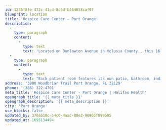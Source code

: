 ```yaml
---
id: 1235f8fe-472c-41cd-8c6d-b464058caf97
blueprint: location
title: 'Hospice Care Center – Port Orange'
description:
  -
    type: paragraph
    content:
      -
        type: text
        text: 'Located on Dunlawton Avenue in Volusia County., this 16-bed care center features a memorial walkway around the building with a gazebo for patients and families to enjoy.'
  -
    type: paragraph
    content:
      -
        type: text
        text: "Each patient room features its own patio, bathroom, individualized climate control, private telephone, internet access and television. There is a great room for families to sit in with a piano and children's corner, as well as a Chapel available for patients and family use."
address: '3800 Woodbriar Trail Port Orange, FL 32129'
phone: '(386) 322-4701'
meta_title: 'Hospice Care Center - Port Orange | Halifax Health'
opengraph_title: '{{ meta_title }}'
opengraph_description: '{{ meta_description }}'
city: 'Port Orange'
use_blocks: false
updated_by: 370ab10c-b4c0-4aad-88e3-96966f89e595
updated_at: 1695134494
---
```

